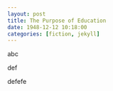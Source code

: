 ```yaml
---
layout: post
title: The Purpose of Education
date: 1948-12-12 10:18:00
categories: [fiction, jekyll]
---
```


abc

def

defefe